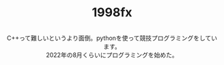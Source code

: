 <h1 align="center">
 1998fx
  </h1>
<p align="center">
     <img url="https://atcoder-badges.vercel.app/api/atcoder/%5BThe1998lol%5D"></img>
  </p>
</p>
<p align="center">
C++って難しいというより面倒。pythonを使って競技プログラミングをしています。
 <br>2022年の8月くらいにプログラミングを始めた。
  </p>
